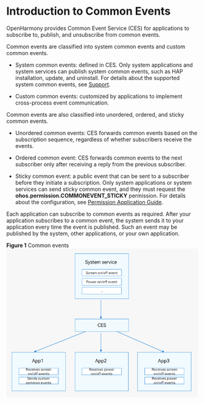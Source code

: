 # Introduction to Common Events


OpenHarmony provides Common Event Service (CES) for applications to subscribe to, publish, and unsubscribe from common events.


Common events are classified into system common events and custom common events.


- System common events: defined in CES. Only system applications and system services can publish system common events, such as HAP installation, update, and uninstall. For details about the supported system common events, see [Support](../reference/apis/js-apis-commonEventManager.md#support).

- Custom common events: customized by applications to implement cross-process event communication.


Common events are also classified into unordered, ordered, and sticky common events.


- Unordered common events: CES forwards common events based on the subscription sequence, regardless of whether subscribers receive the events.

- Ordered common event: CES forwards common events to the next subscriber only after receiving a reply from the previous subscriber.

- Sticky common event: a public event that can be sent to a subscriber before they initiate a subscription.  Only system applications or system services can send sticky common event, and they must request the **ohos.permission.COMMONEVENT_STICKY** permission. For details about the configuration, see [Permission Application Guide](../security/accesstoken-guidelines.md#declaring-permissions-in-the-configuration-file).


Each application can subscribe to common events as required. After your application subscribes to a common event, the system sends it to your application every time the event is published. Such an event may be published by the system, other applications, or your own application.

**Figure 1** Common events
![common-event](figures/common-event.png)